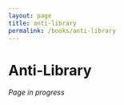 ```yaml
---
layout: page
title: anti-library
permalink: /books/anti-library
---
```


<h1>Anti-Library</h1>

<i>Page in progress</i>


<style>
  .wrapper {
    max-width: 58em;
  }
</style>